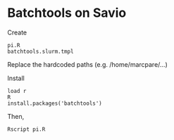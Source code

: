 
Batchtools on Savio
===

Create 

	pi.R
	batchtools.slurm.tmpl

Replace the hardcoded paths (e.g. /home/marcpare/...)

Install

	load r
	R
	install.packages('batchtools')

Then,

	Rscript pi.R